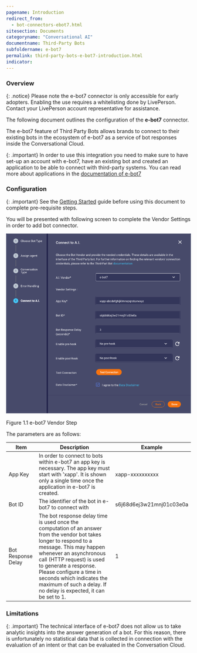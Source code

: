 ```yaml
---
pagename: Introduction
redirect_from:
  - bot-connectors-ebot7.html
sitesection: Documents
categoryname: "Conversational AI"
documentname: Third-Party Bots
subfoldername: e-bot7
permalink: third-party-bots-e-bot7-introduction.html
indicator:
---
```


### Overview

{: .notice}
Please note the e-bot7 connector is only accessible for early adopters. Enabling the use requires a whitelisting done by
LivePerson. Contact your LivePerson account representative for assistance.

The following document outlines the configuration of the **e-bot7** connector.

The e-bot7 feature of Third Party Bots allows brands to connect to their existing bots in the ecosystem of e-bot7
as a service of bot responses inside the Conversational Cloud.

{: .important}
In order to use this integration you need to make sure to have set-up an account with e-bot7, have an existing bot and created an application to be able to connect with third-party systems. You can read more about applications in the [documentation of e-bot7](https://docs.e-bot7.com/docs/applications/how_apps_work)

### Configuration

{: .important}
See the [Getting Started](third-party-bots-getting-started.html) guide before using this document to complete pre-requisite steps.

You will be presented with following screen to complete the Vendor Settings in order to add bot connector.

<img class="fancyimage" style="width:600px" src="img/ThirdPartyBots/e-bot7-configuration.png">

Figure 1.1 e-bot7 Vendor Step

The parameters are as follows:

<table>
  <thead>
  <tr>
    <th>Item</th>
    <th>Description</th>
    <th>Example</th>
  </tr>
  </thead>
  <tbody>
  <tr>
    <td>App Key</td>
    <td>In order to connect to bots within e-bot7 an app key is necessary. The app key must start with 'xapp'. It is shown only a single time once the application in e-bot7 is created.</td>
    <td>xapp-xxxxxxxxxx</td>
  </tr>
  <tr>
    <td>Bot ID</td>
    <td>The identifier of the bot in e-bot7 to connect with</td>
    <td>s6j68d6ej3w21mnj01c03e0a</td>
  </tr>
  <tr>
    <td>Bot Response Delay</td>
    <td>The bot response delay time is used once the computation of an answer from the vendor bot takes longer to respond to a message. This may happen whenever an asynchronous call (HTTP request) is used to generate a response. Please configure a time in seconds which indicates the maximum of such a delay. If no delay is expected, it can be set to 1.</td>
    <td>1</td>
  </tr>
  </tbody>
</table>

### Limitations

{: .important}
The technical interface of e-bot7 does not allow us to take analytic insights into the answer generation of a bot. For this reason, there is unfortunately no statistical data that is collected in connection with the evaluation of an intent or that can be evaluated in the Conversation Cloud.

